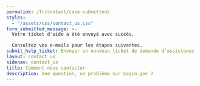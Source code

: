 ```yaml
---
permalink: /fr/contact/case-submitted/
styles:
  - "/assets/css/contact_us.css"
form_submitted_message: >-
  Votre ticket d'aide a été envoyé avec succès.

  Consultez vos e-mails pour les étapes suivantes.
submit_help_ticket: Envoyer un nouveau ticket de demande d’assistance
layout: contact_us
sidenav: contact_us
title: Comment nous contacter
description: Une question, un problème sur Login.gov ?
---
```

